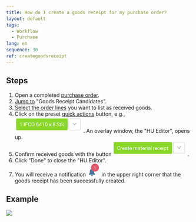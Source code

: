 ```yaml
---
title: How do I create a goods receipt for my purchase order?
layout: default
tags:
  - Workflow
  - Purchase
lang: en
sequence: 30
ref: creategoodsreceipt
---
```


## Steps
1. Open a completed [purchase order](CreatePurchaseOrder).
1. [Jump to](JumptoviaSidebar) "Goods Receipt Candidates".
1. [Select the order lines](RecordSelection) you want to list as received goods.
1. Click on the preset [quick actions](StartAction) button, e.g., ![](assets/CreateGoodsReceipt-99aab.png). An overlay window, the "HU Editor", opens up.
1. Confirm received goods with the button ![](assets/CreateGoodsReceipt-3191c.png).
1. Click "Done" to close the "HU Editor".
1. You will receive a notification ![](assets/NotificationBell_WebUI.png) in the upper right corner that the goods receipt has been successfully created.

## Example
![](assets/CreateGoodsReceipt_walkthrough.gif)
